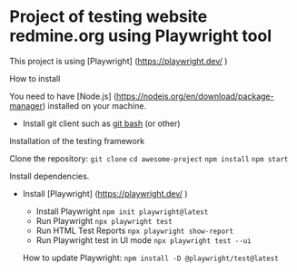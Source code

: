 # Project of testing website redmine.org using Playwright tool

This project is using [Playwright] (https://playwright.dev/ )  

How to install

You need to have [Node.js] (https://nodejs.org/en/download/package-manager) installed on your machine. 

- Install git client such as [git bash](https://git-scm.com/downloads) (or other)

Installation of the testing framework

Clone the repository:
`git clone`
`cd awesome-project`
`npm install`
`npm start`

Install dependencies.


- Install [Playwright] (https://playwright.dev/ )
    + Install Playwright
    `npm init playwright@latest`
    + Run Playwright
    `npx playwright test`
    + Run HTML Test Reports
    `npx playwright show-report`
    + Run Playwright test in UI mode
    `npx playwright test --ui`

    How to update Playwright:
    `npm install -D @playwright/test@latest`
